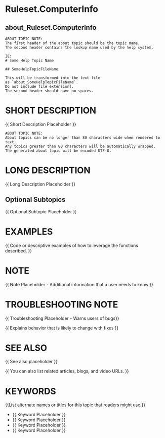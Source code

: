 # Ruleset.ComputerInfo

## about_Ruleset.ComputerInfo

```none
ABOUT TOPIC NOTE:
The first header of the about topic should be the topic name.
The second header contains the lookup name used by the help system.

IE:
# Some Help Topic Name

## SomeHelpTopicFileName

This will be transformed into the text file
as `about_SomeHelpTopicFileName`.
Do not include file extensions.
The second header should have no spaces.
```

# SHORT DESCRIPTION

{{ Short Description Placeholder }}

```none
ABOUT TOPIC NOTE:
About topics can be no longer than 80 characters wide when rendered to text.
Any topics greater than 80 characters will be automatically wrapped.
The generated about topic will be encoded UTF-8.
```

# LONG DESCRIPTION

{{ Long Description Placeholder }}

## Optional Subtopics

{{ Optional Subtopic Placeholder }}

# EXAMPLES

{{ Code or descriptive examples of how to leverage the functions described. }}

# NOTE

{{ Note Placeholder - Additional information that a user needs to know.}}

# TROUBLESHOOTING NOTE

{{ Troubleshooting Placeholder - Warns users of bugs}}

{{ Explains behavior that is likely to change with fixes }}

# SEE ALSO

{{ See also placeholder }}

{{ You can also list related articles, blogs, and video URLs. }}

# KEYWORDS

{{List alternate names or titles for this topic that readers might use.}}

- {{ Keyword Placeholder }}
- {{ Keyword Placeholder }}
- {{ Keyword Placeholder }}
- {{ Keyword Placeholder }}
